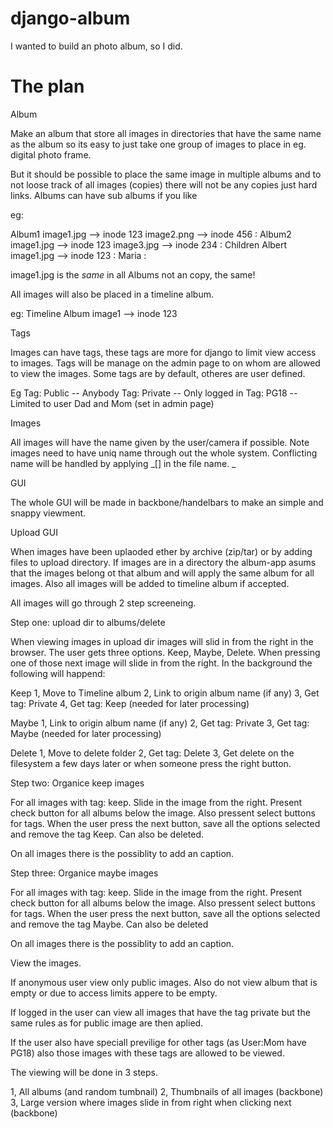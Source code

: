 django-album
============

I wanted to build an photo album, so I did.

The plan
========

Album

Make an album that store all images in directories that have the same name
as the album so its easy to just take one group of images to place in eg.
digital photo frame.

But it should be possible to place the same image in multiple albums and to
not loose track of all images (copies) there will not be any copies just hard
links. Albums can have sub albums if you like

eg:

  Album1
     image1.jpg --> inode 123
     image2.png -->  inode 456
     :
  Album2
     image1.jpg --> inode 123
     image3.jpg --> inode 234
     :
  Children
    Albert
        image1.jpg --> inode 123
        :
    Maria
        :

image1.jpg is the _same_ in all Albums not an copy, the same!



All images will also be placed in a timeline album.

eg:
  Timeline Album
    <year>
      <month>
        <day>
          image1 --> inode 123

Tags

Images can have tags, these tags are more for django to limit view access to
images. Tags will be manage on the admin page to on whom are allowed to view the
images. Some tags are by default, otheres are user defined.

Eg
  Tag: Public -- Anybody
  Tag: Private -- Only logged in
  Tag: PG18 -- Limited to user Dad and Mom (set in admin page)


Images

All images will have the name given by the user/camera if possible. Note images
need to have uniq name through out the whole system. Conflicting name will be
handled by applying _[<number>] in the file name. _


GUI

The whole GUI will be made in backbone/handelbars to make an simple and snappy
viewment.


Upload GUI

When images have been uplaoded ether by archive (zip/tar) or by adding files to
upload directory. If images are in a directory the album-app asums that the
images belong ot that album and will apply the same album for all images. Also
all images will be added to timeline album if accepted.

All images will go through 2 step screeneing.

Step one: upload dir to albums/delete

When viewing images in upload dir images will slid in from the right in the
browser. The user gets three options. Keep, Maybe, Delete. When pressing one
of those next image will slide in from the right. In the background the
following will happend:

  Keep
    1, Move to Timeline album
    2, Link to origin album name (if any)
    3, Get tag: Private
    4, Get tag: Keep (needed for later processing)

  Maybe
    1, Link to origin album name (if any)
    2, Get tag: Private
    3, Get tag: Maybe (needed for later processing)

  Delete
    1, Move to delete folder
    2, Get tag: Delete
    3, Get delete on the filesystem a few days later or when someone press the
       right button.

Step two: Organice keep images

For all images with tag: keep. Slide in the image from the right. Present
check button for all albums below the image. Also pressent select buttons for
tags. When the user press the next button, save all the options selected and
remove the tag Keep. Can also be deleted.

On all images there is the possiblity to add an caption.

Step three: Organice maybe images

For all images with tag: keep. Slide in the image from the right. Present
check button for all albums below the image. Also pressent select buttons for
tags. When the user press the next button, save all the options selected and
remove the tag Maybe. Can also be deleted

On all images there is the possiblity to add an caption.

View the images.

If anonymous user view only public images. Also do not view album that is empty
or due to access limits appere to be empty.

If logged in the user can view  all images that have the tag private but the
same rules as for public image are then aplied.

If the user also have speciall previlige for other tags (as User:Mom have PG18)
also those images with these tags are allowed to be viewed.

The viewing will be done in 3 steps.

1, All albums (and random tumbnail)
2, Thumbnails of all images (backbone)
3, Large version where images slide in from right when clicking next (backbone)





